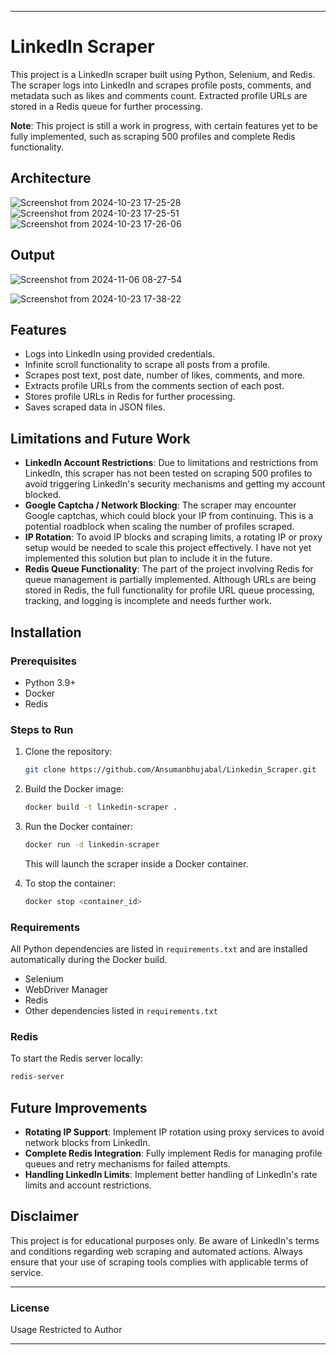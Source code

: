 
---

# LinkedIn Scraper

This project is a LinkedIn scraper built using Python, Selenium, and Redis. The scraper logs into LinkedIn and scrapes profile posts, comments, and metadata such as likes and comments count. Extracted profile URLs are stored in a Redis queue for further processing.

**Note**: This project is still a work in progress, with certain features yet to be fully implemented, such as scraping 500 profiles and complete Redis functionality.
## Architecture
![Screenshot from 2024-10-23 17-25-28](https://github.com/user-attachments/assets/26cde223-1afb-43cb-83bf-86715cfb0e3c)
![Screenshot from 2024-10-23 17-25-51](https://github.com/user-attachments/assets/50c1fd7e-92b6-4197-93cc-4d4d0c2c894d)
![Screenshot from 2024-10-23 17-26-06](https://github.com/user-attachments/assets/56d4fa4e-efd4-4ece-b1aa-b8ed5125784e)

## Output
![Screenshot from 2024-11-06 08-27-54](https://github.com/user-attachments/assets/f8642c57-028c-4ca7-a8a9-68e0787717fb)

![Screenshot from 2024-10-23 17-38-22](https://github.com/user-attachments/assets/432857d6-5c8d-4a3e-bf90-a100ae1ae747)



## Features

- Logs into LinkedIn using provided credentials.
- Infinite scroll functionality to scrape all posts from a profile.
- Scrapes post text, post date, number of likes, comments, and more.
- Extracts profile URLs from the comments section of each post.
- Stores profile URLs in Redis for further processing.
- Saves scraped data in JSON files.

## Limitations and Future Work

- **LinkedIn Account Restrictions**: Due to limitations and restrictions from LinkedIn, this scraper has not been tested on scraping 500 profiles to avoid triggering LinkedIn's security mechanisms and getting my account blocked.
- **Google Captcha / Network Blocking**: The scraper may encounter Google captchas, which could block your IP from continuing. This is a potential roadblock when scaling the number of profiles scraped.
- **IP Rotation**: To avoid IP blocks and scraping limits, a rotating IP or proxy setup would be needed to scale this project effectively. I have not yet implemented this solution but plan to include it in the future.
- **Redis Queue Functionality**: The part of the project involving Redis for queue management is partially implemented. Although URLs are being stored in Redis, the full functionality for profile URL queue processing, tracking, and logging is incomplete and needs further work.

## Installation

### Prerequisites

- Python 3.9+
- Docker
- Redis

### Steps to Run

1. Clone the repository:

   ```bash
   git clone https://github.com/Ansumanbhujabal/Linkedin_Scraper.git
   ```

2. Build the Docker image:

   ```bash
   docker build -t linkedin-scraper .
   ```

3. Run the Docker container:

   ```bash
   docker run -d linkedin-scraper
   ```

   This will launch the scraper inside a Docker container.

4. To stop the container:

   ```bash
   docker stop <container_id>
   ```

### Requirements

All Python dependencies are listed in `requirements.txt` and are installed automatically during the Docker build.

- Selenium
- WebDriver Manager
- Redis
- Other dependencies listed in `requirements.txt`

### Redis

To start the Redis server locally:

```bash
redis-server
```

## Future Improvements

- **Rotating IP Support**: Implement IP rotation using proxy services to avoid network blocks from LinkedIn.
- **Complete Redis Integration**: Fully implement Redis for managing profile queues and retry mechanisms for failed attempts.
- **Handling LinkedIn Limits**: Implement better handling of LinkedIn's rate limits and account restrictions.

## Disclaimer

This project is for educational purposes only. Be aware of LinkedIn's terms and conditions regarding web scraping and automated actions. Always ensure that your use of scraping tools complies with applicable terms of service.

---

### License

Usage Restricted to Author 

---
